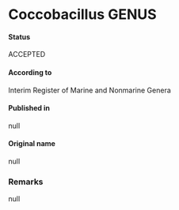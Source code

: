 Coccobacillus GENUS
=======

#### Status
ACCEPTED

#### According to
Interim Register of Marine and Nonmarine Genera

#### Published in
null

#### Original name
null

### Remarks
null
